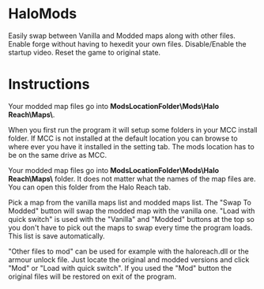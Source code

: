 # HaloMods

Easily swap between Vanilla and Modded maps along with other files.
Enable forge without having to hexedit your own files.
Disable/Enable the startup video.
Reset the game to original state.

# Instructions
Your modded map files go into **ModsLocationFolder\Mods\Halo Reach\Maps\\**.

When you first run the program it will setup some folders in your MCC install folder. If MCC is not installed at the default location you can browse to where ever you have it installed in the setting tab. The mods location has to be on the same drive as MCC.

Your modded map files go into **ModsLocationFolder\Mods\Halo Reach\Maps\\** folder. It does not matter what the names of the map files are. You can open this folder from the Halo Reach tab.

Pick a map from the vanilla maps list and modded maps list. The "Swap To Modded" button will swap the modded map with the vanilla one. "Load with quick switch" is used with the "Vanilla" and "Modded" buttons at the top so you don't have to pick out the maps to swap every time the program loads. This list is save automatically.

"Other files to mod" can be used for example with the haloreach.dll or the armour unlock file. Just locate the original and modded versions and click "Mod" or "Load with quick switch". If you used the "Mod" button the original files will be restored on exit of the program.
